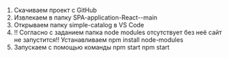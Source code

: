 1. Скачиваем проект с GitHub 
2. Извлекаем в папку SPA-application-React--main 
3. Открываем папку simple-catalog в VS Code 
4. !! Согласно с заданием папка node modules отсутствует без неё сайт не запустится!! Устанавливаем npm install node-modules 
5. Запускаем с помощью команды npm start npm start
